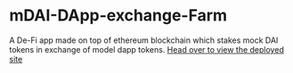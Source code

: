 # mDAI-DApp-exchange-Farm

A De-Fi app made on top of ethereum blockchain which stakes mock DAI tokens in exchange of model dapp tokens.
[Head over to view the deployed site](mdai-dapp-exchange-farm.netlify.app)
